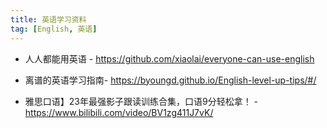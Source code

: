 ```yaml
---
title: 英语学习资料
tag: [English, 英语] 
---
```


- 人人都能用英语 - https://github.com/xiaolai/everyone-can-use-english

- 离谱的英语学习指南- https://byoungd.github.io/English-level-up-tips/#/

-  雅思口语】23年最强影子跟读训练合集，口语9分轻松拿！ - https://www.bilibili.com/video/BV1zg411J7vK/